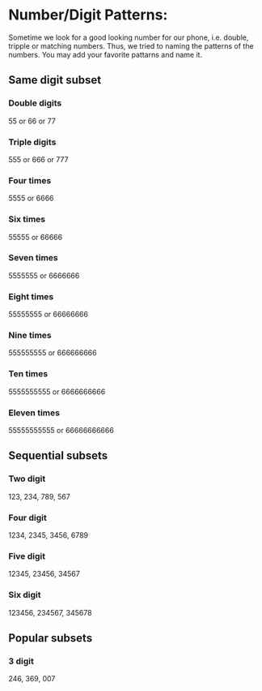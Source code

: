 # Number/Digit Patterns:

Sometime we look for a good looking number for our phone, i.e. double, tripple or matching numbers. Thus, we tried to naming the patterns of the numbers. You may add your favorite pattarns and name it.

## Same digit subset

### Double digits
55 or 66 or 77

### Triple digits
555 or 666 or 777

### Four times
5555 or 6666

### Six times
55555 or 66666

### Seven times
5555555 or 6666666

### Eight times
55555555 or 66666666

### Nine times
555555555 or 666666666

### Ten times
5555555555 or 6666666666

### Eleven times
55555555555 or 66666666666

## Sequential subsets

### Two digit
123, 234, 789, 567

### Four digit
1234, 2345, 3456, 6789

### Five digit
12345, 23456, 34567

### Six digit
123456, 234567, 345678


## Popular subsets
### 3 digit
246, 369, 007
